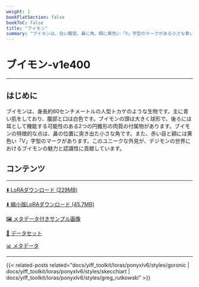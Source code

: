 ```yaml
---
weight: 1
bookFlatSection: false
bookToC: false
title: "ブイモン"
summary: "ブイモンは、白い腹部、鼻に角、額に黄色い「V」字型のマークがある小さな青いドラゴン型デジモンです。"
---
```


<!--markdownlint-disable MD025 MD033 -->

# ブイモン-v1e400

---

## はじめに

ブイモンは、身長約60センチメートルの人型トカゲのような生物です。主に青い肌をしており、腹部と口は白色です。ブイモンの頭は大きく球形で、後ろには耳として機能する可能性のある2つの円錐形の肉質の付属物があります。ブイモンの特徴的な点は、鼻の位置に突き出た小さな角です。また、赤い目と額には黄色い「V」字型のマークがあります。このユニークな外見が、デジモンの世界におけるブイモンの魅力と認識性に貢献しています。

## コンテンツ

---

[⬇️ LoRAダウンロード (229MB)](https://huggingface.co/rakki194/yt/resolve/main/ponyxl_loras/veemon-v1e400.safetensors?download=true)

[⬇️ 縮小版LoRAダウンロード (45.7MB)](https://huggingface.co/rakki194/yt/resolve/main/ponyxl_loras_shrunk_2/veemon-v1e400_frockpt1_th-3.55.safetensors?download=true)

[🖼️ メタデータ付きサンプル画像](https://huggingface.co/k4d3/yiff_toolkit/tree/main/static/{})

[📐 データセット](https://huggingface.co/datasets/k4d3/furry/tree/main/veemon)

[📊 メタデータ](https://huggingface.co/k4d3/yiff_toolkit/raw/main/ponyxl_loras/veemon-v1e400.json)

---

<!--
HUGO_SEARCH_EXCLUDE_START
-->
{{< related-posts related="docs/yiff_toolkit/loras/ponyxlv6/styles/goronic | docs/yiff_toolkit/loras/ponyxlv6/styles/skecchiart | docs/yiff_toolkit/loras/ponyxlv6/styles/greg_rutkowski" >}}
<!--
HUGO_SEARCH_EXCLUDE_END
-->
